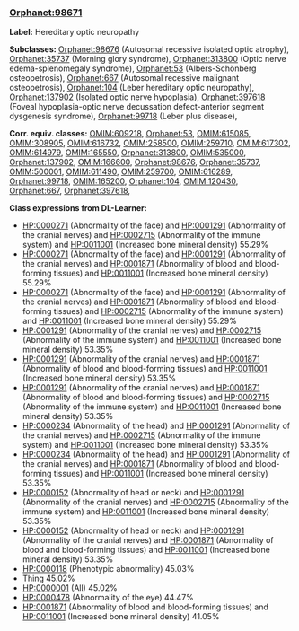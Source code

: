 
### [Orphanet:98671](http://www.orpha.net/ORDO/Orphanet_98671)
**Label:** Hereditary optic neuropathy

**Subclasses:** [Orphanet:98676](http://www.orpha.net/ORDO/Orphanet_98676) (Autosomal recessive isolated optic atrophy), [Orphanet:35737](http://www.orpha.net/ORDO/Orphanet_35737) (Morning glory syndrome), [Orphanet:313800](http://www.orpha.net/ORDO/Orphanet_313800) (Optic nerve edema-splenomegaly syndrome), [Orphanet:53](http://www.orpha.net/ORDO/Orphanet_53) (Albers-Schönberg osteopetrosis), [Orphanet:667](http://www.orpha.net/ORDO/Orphanet_667) (Autosomal recessive malignant osteopetrosis), [Orphanet:104](http://www.orpha.net/ORDO/Orphanet_104) (Leber hereditary optic neuropathy), [Orphanet:137902](http://www.orpha.net/ORDO/Orphanet_137902) (Isolated optic nerve hypoplasia), [Orphanet:397618](http://www.orpha.net/ORDO/Orphanet_397618) (Foveal hypoplasia-optic nerve decussation defect-anterior segment dysgenesis syndrome), [Orphanet:99718](http://www.orpha.net/ORDO/Orphanet_99718) (Leber plus disease), 

**Corr. equiv. classes:** [OMIM:609218](http://purl.obolibrary.org/obo/OMIM_609218), [Orphanet:53](http://www.orpha.net/ORDO/Orphanet_53), [OMIM:615085](http://purl.obolibrary.org/obo/OMIM_615085), [OMIM:308905](http://purl.obolibrary.org/obo/OMIM_308905), [OMIM:616732](http://purl.obolibrary.org/obo/OMIM_616732), [OMIM:258500](http://purl.obolibrary.org/obo/OMIM_258500), [OMIM:259710](http://purl.obolibrary.org/obo/OMIM_259710), [OMIM:617302](http://purl.obolibrary.org/obo/OMIM_617302), [OMIM:614979](http://purl.obolibrary.org/obo/OMIM_614979), [OMIM:165550](http://purl.obolibrary.org/obo/OMIM_165550), [Orphanet:313800](http://www.orpha.net/ORDO/Orphanet_313800), [OMIM:535000](http://purl.obolibrary.org/obo/OMIM_535000), [Orphanet:137902](http://www.orpha.net/ORDO/Orphanet_137902), [OMIM:166600](http://purl.obolibrary.org/obo/OMIM_166600), [Orphanet:98676](http://www.orpha.net/ORDO/Orphanet_98676), [Orphanet:35737](http://www.orpha.net/ORDO/Orphanet_35737), [OMIM:500001](http://purl.obolibrary.org/obo/OMIM_500001), [OMIM:611490](http://purl.obolibrary.org/obo/OMIM_611490), [OMIM:259700](http://purl.obolibrary.org/obo/OMIM_259700), [OMIM:616289](http://purl.obolibrary.org/obo/OMIM_616289), [Orphanet:99718](http://www.orpha.net/ORDO/Orphanet_99718), [OMIM:165200](http://purl.obolibrary.org/obo/OMIM_165200), [Orphanet:104](http://www.orpha.net/ORDO/Orphanet_104), [OMIM:120430](http://purl.obolibrary.org/obo/OMIM_120430), [Orphanet:667](http://www.orpha.net/ORDO/Orphanet_667), [Orphanet:397618](http://www.orpha.net/ORDO/Orphanet_397618), 

**Class expressions from DL-Learner:**

- [HP:0000271](http://purl.obolibrary.org/obo/HP_0000271) (Abnormality of the face) and [HP:0001291](http://purl.obolibrary.org/obo/HP_0001291) (Abnormality of the cranial nerves) and [HP:0002715](http://purl.obolibrary.org/obo/HP_0002715) (Abnormality of the immune system) and [HP:0011001](http://purl.obolibrary.org/obo/HP_0011001) (Increased bone mineral density) 55.29%
- [HP:0000271](http://purl.obolibrary.org/obo/HP_0000271) (Abnormality of the face) and [HP:0001291](http://purl.obolibrary.org/obo/HP_0001291) (Abnormality of the cranial nerves) and [HP:0001871](http://purl.obolibrary.org/obo/HP_0001871) (Abnormality of blood and blood-forming tissues) and [HP:0011001](http://purl.obolibrary.org/obo/HP_0011001) (Increased bone mineral density) 55.29%
- [HP:0000271](http://purl.obolibrary.org/obo/HP_0000271) (Abnormality of the face) and [HP:0001291](http://purl.obolibrary.org/obo/HP_0001291) (Abnormality of the cranial nerves) and [HP:0001871](http://purl.obolibrary.org/obo/HP_0001871) (Abnormality of blood and blood-forming tissues) and [HP:0002715](http://purl.obolibrary.org/obo/HP_0002715) (Abnormality of the immune system) and [HP:0011001](http://purl.obolibrary.org/obo/HP_0011001) (Increased bone mineral density) 55.29%
- [HP:0001291](http://purl.obolibrary.org/obo/HP_0001291) (Abnormality of the cranial nerves) and [HP:0002715](http://purl.obolibrary.org/obo/HP_0002715) (Abnormality of the immune system) and [HP:0011001](http://purl.obolibrary.org/obo/HP_0011001) (Increased bone mineral density) 53.35%
- [HP:0001291](http://purl.obolibrary.org/obo/HP_0001291) (Abnormality of the cranial nerves) and [HP:0001871](http://purl.obolibrary.org/obo/HP_0001871) (Abnormality of blood and blood-forming tissues) and [HP:0011001](http://purl.obolibrary.org/obo/HP_0011001) (Increased bone mineral density) 53.35%
- [HP:0001291](http://purl.obolibrary.org/obo/HP_0001291) (Abnormality of the cranial nerves) and [HP:0001871](http://purl.obolibrary.org/obo/HP_0001871) (Abnormality of blood and blood-forming tissues) and [HP:0002715](http://purl.obolibrary.org/obo/HP_0002715) (Abnormality of the immune system) and [HP:0011001](http://purl.obolibrary.org/obo/HP_0011001) (Increased bone mineral density) 53.35%
- [HP:0000234](http://purl.obolibrary.org/obo/HP_0000234) (Abnormality of the head) and [HP:0001291](http://purl.obolibrary.org/obo/HP_0001291) (Abnormality of the cranial nerves) and [HP:0002715](http://purl.obolibrary.org/obo/HP_0002715) (Abnormality of the immune system) and [HP:0011001](http://purl.obolibrary.org/obo/HP_0011001) (Increased bone mineral density) 53.35%
- [HP:0000234](http://purl.obolibrary.org/obo/HP_0000234) (Abnormality of the head) and [HP:0001291](http://purl.obolibrary.org/obo/HP_0001291) (Abnormality of the cranial nerves) and [HP:0001871](http://purl.obolibrary.org/obo/HP_0001871) (Abnormality of blood and blood-forming tissues) and [HP:0011001](http://purl.obolibrary.org/obo/HP_0011001) (Increased bone mineral density) 53.35%
- [HP:0000152](http://purl.obolibrary.org/obo/HP_0000152) (Abnormality of head or neck) and [HP:0001291](http://purl.obolibrary.org/obo/HP_0001291) (Abnormality of the cranial nerves) and [HP:0002715](http://purl.obolibrary.org/obo/HP_0002715) (Abnormality of the immune system) and [HP:0011001](http://purl.obolibrary.org/obo/HP_0011001) (Increased bone mineral density) 53.35%
- [HP:0000152](http://purl.obolibrary.org/obo/HP_0000152) (Abnormality of head or neck) and [HP:0001291](http://purl.obolibrary.org/obo/HP_0001291) (Abnormality of the cranial nerves) and [HP:0001871](http://purl.obolibrary.org/obo/HP_0001871) (Abnormality of blood and blood-forming tissues) and [HP:0011001](http://purl.obolibrary.org/obo/HP_0011001) (Increased bone mineral density) 53.35%
- [HP:0000118](http://purl.obolibrary.org/obo/HP_0000118) (Phenotypic abnormality) 45.03%
- Thing 45.02%
- [HP:0000001](http://purl.obolibrary.org/obo/HP_0000001) (All) 45.02%
- [HP:0000478](http://purl.obolibrary.org/obo/HP_0000478) (Abnormality of the eye) 44.47%
- [HP:0001871](http://purl.obolibrary.org/obo/HP_0001871) (Abnormality of blood and blood-forming tissues) and [HP:0011001](http://purl.obolibrary.org/obo/HP_0011001) (Increased bone mineral density) 41.05%


